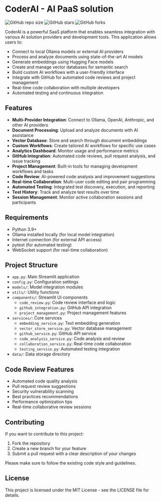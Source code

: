 # CoderAI - AI PaaS solution

![GitHub repo size](https://img.shields.io/github/repo-size/skilled-coderAI/coderAI)
![GitHub stars](https://img.shields.io/github/stars/skilled-coderAI/coderAI?style=social)
![GitHub forks](https://img.shields.io/github/forks/skilled-coderAI/coderAI?style=social)

CoderAI is a powerful SaaS platform that enables seamless integration with various AI solution providers and development tools. This application allows users to:

- Connect to local Ollama models or external AI providers
- Process and analyze documents using state-of-the-art AI models
- Generate embeddings using Hugging Face models
- Create and manage vector databases for semantic search
- Build custom AI workflows with a user-friendly interface
- Integrate with GitHub for automated code reviews and project management
- Real-time code collaboration with multiple developers
- Automated testing and continuous integration

## Features

- **Multi-Provider Integration**: Connect to Ollama, OpenAI, Anthropic, and other AI providers
- **Document Processing**: Upload and analyze documents with AI assistance
- **Vector Database**: Store and search through document embeddings
- **Custom Workflows**: Create tailored AI workflows for specific use cases
- **Analytics Dashboard**: Monitor usage and performance metrics
- **GitHub Integration**: Automated code reviews, pull request analysis, and issue tracking
- **Project Management**: Built-in tools for managing development workflows and tasks
- **Code Review**: AI-powered code analysis and improvement suggestions
- **Real-time Collaboration**: Multi-user code editing and pair programming
- **Automated Testing**: Integrated test discovery, execution, and reporting
- **Test History**: Track and analyze test results over time
- **Session Management**: Monitor active collaboration sessions and participants

## Requirements

- Python 3.9+
- Ollama installed locally (for local model integration)
- Internet connection (for external API access)
- pytest (for automated testing)
- WebSocket support (for real-time collaboration)

## Project Structure

- `app.py`: Main Streamlit application
- `config.py`: Configuration settings
- `models/`: Model integration modules
- `utils/`: Utility functions
- `components/`: Streamlit UI components
  - `code_review.py`: Code review interface and logic
  - `github_integration.py`: GitHub API integration
  - `project_management.py`: Project management features
- `services/`: Core services
  - `embedding_service.py`: Text embedding generation
  - `vector_store_service.py`: Vector database management
  - `github_service.py`: GitHub API service
  - `code_analysis_service.py`: Code analysis and review
  - `collaboration_service.py`: Real-time code collaboration
  - `testing_service.py`: Automated testing integration
- `data/`: Data storage directory

## Code Review Features

- Automated code quality analysis
- Pull request review suggestions
- Security vulnerability scanning
- Best practices recommendations
- Performance optimization tips
- Real-time collaborative review sessions

## Contributing

If you want to contribute to this project:

1. Fork the repository
2. Create a new branch for your feature
3. Submit a pull request with a clear description of your changes

Please make sure to follow the existing code style and guidelines.

## License

This project is licensed under the MIT License - see the LICENSE file for details.
